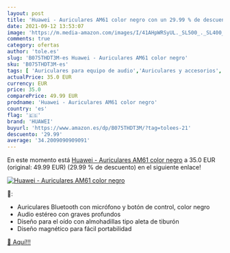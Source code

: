 ```yaml
---
layout: post
title: 'Huawei - Auriculares AM61 color negro con un 29.99 % de descuento'
date: 2021-09-12 13:53:07
image: 'https://m.media-amazon.com/images/I/41AHpWRSyUL._SL500_._SL400_.jpg'
comments: true
category: ofertas
author: 'tole.es'
slug: 'B075THDT3M-es Huawei - Auriculares AM61 color negro'
sku: 'B075THDT3M-es'
tags: [ 'Auriculares para equipo de audio','Auriculares y accesorios','Electrónica','auriculares','huawei', ]
actualPrice: 35.0 EUR
currency: EUR
price: 35.0
comparePrice: 49.99 EUR
prodname: 'Huawei - Auriculares AM61 color negro'
country: 'es'
flag: '🇪🇸'
brand: 'HUAWEI'
buyurl: 'https://www.amazon.es/dp/B075THDT3M/?tag=tolees-21'
descuento: '29.99'
average: '34.2009090909091'
---
```


En este momento está [Huawei - Auriculares AM61 color negro](https://www.amazon.es/dp/B075THDT3M/?tag=tolees-21) a 35.0 EUR (original: 49.99 EUR) (29.99 %  de descuento) en el siguiente enlace!

[![Huawei - Auriculares AM61 color negro](https://m.media-amazon.com/images/I/41AHpWRSyUL._SL500_._SL400_.jpg)](https://www.amazon.es/dp/B075THDT3M/?tag=tolees-21)

🔎:

- Auriculares Bluetooth con micrófono y botón de control, color negro
- Audio estéreo con graves profundos
- Diseño para el oído con almohadillas tipo aleta de tiburón
- Diseño magnético para fácil portabilidad

[🛒 Aquí!!!](https://www.amazon.es/dp/B075THDT3M/?tag=tolees-21)
